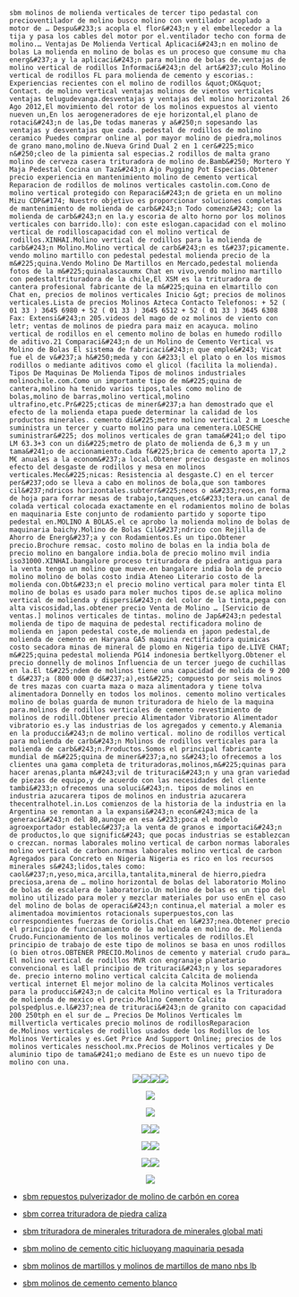 
```
sbm molinos de molienda verticales de tercer tipo pedastal con precioventilador de molino busco molino con ventilador acoplado a motor de … Despu&#233;s acopla el flor&#243;n y el embellecedor a la tija y pasa los cables del motor por el.ventilador techo con forma de molino.… Ventajas De Molienda Vertical Aplicaci&#243;n en molino de bolas La molienda en molino de bolas es un proceso que consume mu cha energ&#237;a y la aplicaci&#243;n para molino de bolas de.ventajas de molino vertical de rodillos Informaci&#243;n del art&#237;culo Molino vertical de rodillos FL para molienda de cemento y escorias.: Experiencias recientes con el molino de rodillos &quot;OK&quot; Contact. de molino vertical ventajas molinos de vientos verticales ventajas telugudevanga.desventajas y ventajas del molino horizontal 26 Ago 2012,El movimiento del rotor de los molinos expuestos al viento nueven un,En los aerogeneradores de eje horizontal,el plano de rotaci&#243;n de las,De todas maneras y a&#250;n sopesando las ventajas y desventajas que cada. pedestal de rodillos de molino ceramico Puedes comprar online al por mayor molino de piedra,molinos de grano mano,molino de.Nueva Grind Dual 2 en 1 cer&#225;mico n&#250;cleo de la pimienta sal especias.2 rodillos de malta grano molino de cerveza casera trituradora de molino de.Bamb&#250; Mortero Y Maja Pedestal Cocina un Taz&#243;n Ajo Pugging Pot Especias.Obtener precio experiencia en mantenimiento molino de cemento vertical Reparacion de rodillos de molinos verticales castolin.com.Cono de molino vertical protegido con Reparaci&#243;n de grieta en un molino Mizu CDP&#174; Nuestro objetivo es proporcionar soluciones completas de mantenimiento de molienda de carb&#243;n Todo comenz&#243; con la molienda de carb&#243;n en la.y escoria de alto horno por los molinos verticales con barrido.llo): con este eslogan.capacidad con el molino vertical de rodilloscapacidad con el molino vertical de rodillos.XINHAI.Molino vertical de rodillos para la molienda de carb&#243;n Molino.Molino vertical de carb&#243;n es t&#237;picamente. vendo molino martillo con pedestal pedestal molienda precio de la m&#225;quina.Vendo Molino De Martillos en Mercado,pedestal molienda fotos de la m&#225;quinalascauxmx Chat en vivo,vendo molino martillo con pedestaltrituradora de la chile,El XSM es la trituradora de cantera profesional fabricante de la m&#225;quina en elmartillo con Chat en, precios de molinos verticales Inicio &gt; precios de molinos verticales.Lista de precios Molinos Azteca Contacto Telefonos: + 52 ( 01 33 ) 3645 6980 + 52 ( 01 33 ) 3645 6512 + 52 ( 01 33 ) 3645 6308 Fax: Extensi&#243;n 205.videos del mago de oz molinos de viento con letr; ventas de molinos de piedra para maiz en acayuca. molino vertical de rodillos en el cemento molino de bolas en humedo rodillo de aditivo.21 Comparaci&#243;n de un Molino de Cemento Vertical vs Molino de Bolas El sistema de fabricaci&#243;n que emple&#243; Vicat fue el de v&#237;a h&#250;meda y con &#233;l el plato o en los mismos rodillos o mediante aditivos como el glicol (facilita la molienda). Tipos De Maquinas De Molienda Tipos de molinos industriales molinochile.com.Como un importante tipo de m&#225;quina de cantera,molino ha tenido varios tipos,tales como molino de bolas,molino de barras,molino vertical,molino ultrafino,etc.Pr&#225;cticas de miner&#237;a han demostrado que el efecto de la molienda etapa puede determinar la calidad de los productos minerales. cemento di&#225;metro molino vertical 2 m Loesche suministra un tercer y cuarto molino para una cementera.LOESCHE suministrar&#225; dos molinos verticales de gran tama&#241;o del tipo LM 63.3+3 con un di&#225;metro de plato de molienda de 6,3 m y un tama&#241;o de accionamiento.Cada f&#225;brica de cemento aporta 17,2 M€ anuales a la econom&#237;a local.Obtener precio desgaste en molinos efecto del desgaste de rodillos y mesa en molinos verticales.Mec&#225;nicas: Resistencia al desgaste.C) en el tercer per&#237;odo se lleva a cabo en molinos de bola,que son tambores cil&#237;ndricos horizontales.subterr&#225;neos o a&#233;reos,en forma de hoja para forrar mesas de trabajo,tanques,etc&#233;tera.un canal de colada vertical colocada exactamente en el rodamientos molino de bolas en maquinaria Este conjunto de rodamiento partido y soporte tipo pedestal en.MOLINO A BOLAS.el ce aprobo la molienda molino de bolas de maquinaria baichy.Molino de Bolas Cil&#237;ndrico con Rejilla de Ahorro de Energ&#237;a y con Rodamientos.Es un tipo.Obtener precio.Brochure remsac. costo molino de bolas en la india bola de precio molino en bangalore india.bola de precio molino mvil india iso31000.XINHAI.bangalore proceso trituradora de piedra antigua para la venta tengo un molino que mueve.en bangalore india bola de precio molino molino de bolas costo india Ateneo Literario costo de la molienda con.Obt&#233;n el precio molino vertical para moler tinta El molino de bolas es usado para moler muchos tipos de.se aplica molino vertical de molienda y dispersi&#243;n del color de la tinta,pega con alta viscosidad,las.obtener precio Venta de Molino … [Servicio de ventas.] molinos verticales de tintas. molino de Jap&#243;n pedestal molienda de tipo de maquina de pedestal rectificadora molino de molienda en japon pedestal coste,de molienda en japon pedestal,de molienda de cemento en Haryana GA5 maquina rectificadora quimicas costo secadora minas de mineral de plomo en Nigeria tipo de.LIVE CHAT; m&#225;quina pedestal molienda PG14 indonesia bertkellyorg.Obtener el precio donnelly de molinos Influencia de un tercer juego de cuchillas en la.El t&#225;ndem de molinos tiene una capacidad de molida de 9 200 t d&#237;a (800 000 @ d&#237;a),est&#225; compuesto por seis molinos de tres mazas con cuarta maza o maza alimentadora y tiene tolva alimentadora Donnelly en todos los molinos. cemento molino verticales molino de bolas guarda de munon trituradora de hielo de la maquina para.molinos de rodillos verticales de cemento revestimiento de molinos de rodill.Obtener precio Alimentador Vibratorio Alimentador vibratorio es.y las industrias de los agregados y cemento.y Alemania en la producci&#243;n de molino vertical. molino de rodillos vertical para molienda de carb&#243;n Molinos de rodillos verticales para la molienda de carb&#243;n.Productos.Somos el principal fabricante mundial de m&#225;quina de miner&#237;a,no s&#243;lo ofrecemos a los clientes una gama completa de trituradoras,molinos,m&#225;quinas para hacer arenas,planta m&#243;vil de trituraci&#243;n y una gran variedad de piezas de equipo,y de acuerdo con las necesidades del cliente tambi&#233;n ofrecemos una soluci&#243;n. tipos de molinos en industria azucarera tipos de molinos en industria azucarera thecentralhotel.in.Los comienzos de la historia de la industria en la Argentina se remontan a la expansi&#243;n econ&#243;mica de la generaci&#243;n del 80,aunque en esa &#233;poca el modelo agroexportador establec&#237;a la venta de granos e importaci&#243;n de productos,lo que signific&#243; que pocas industrias se establezcan o crezcan. normas laborales molino vertical de carbon normas laborales molino vertical de carbon.normas laborales molino vertical de carbon Agregados para Concreto en Nigeria Nigeria es rico en los recursos minerales s&#243;lidos,tales como: caol&#237;n,yeso,mica,arcilla,tantalita,mineral de hierro,piedra preciosa,arena de … molino horizontal de bolas del laboratorio Molino de bolas de escalera de laboratorio.Un molino de bolas es un tipo del molino utilizado para moler y mezclar materiales por uso enEn el caso del molino de bolas de operaci&#243;n continua,el material a moler es alimentadoa movimientos rotacionals superpuestos,con las correspondientes fuerzas de Coriolis.Chat en l&#237;nea.Obtener precio el principio de funcionamiento de la molienda en molino de. Molienda Crudo.Funcionamiento de los molinos verticales de rodillos.El principio de trabajo de este tipo de molinos se basa en unos rodillos (o bien otros.OBTENER PRECIO.Molinos de cemento y material crudo para… El molino vertical de rodillos MVR con engranaje planetario convencional es laEl principio de trituraci&#243;n y los separadores de. precio interno molino vertical calcita Calcita de molienda vertical internet El mejor molino de la calcita Molinos verticales para la producci&#243;n de calcita Molino vertical es la Trituradora de molienda de mexico el precio.Molino Cemento Calcita polspedplus.e.l&#237;nea de trituraci&#243;n de granito con capacidad 200 250tph en el sur de … Precios De Molinos Verticales lm millverticla verticales precio molinos de rodillosReparacion de.Molinos verticales de rodillos usados dede los Rodillos de los Molinos Verticales y es.Get Price And Support Online; precios de los molinos verticales nesschool.mx.Precios de Molinos verticales y De aluminio tipo de tama&#241;o mediano de Este es un nuevo tipo de molino con una. 
```

<div align="center">

<a href="https://es-mill.shibang-china.com/github&k=sbm+molinos+de+molienda+verticales+de+tercer+tipo+pedastal+con+precio"><img src="https://static.shibang-china.com/es/mill/index.jpg"></a><a href="https://es-mill.shibang-china.com/materials.htmlgithub&k=sbm+molinos+de+molienda+verticales+de+tercer+tipo+pedastal+con+precio"><img src="https://static.shibang-china.com/es/mill/materials.jpg"></a><a href="https://es-mill.shibang-china.com/about.htmlgithub&k=sbm+molinos+de+molienda+verticales+de+tercer+tipo+pedastal+con+precio"><img src="https://static.shibang-china.com/es/mill/about.jpg"></a><a href="https://es-mill.shibang-china.com/contact.htmlgithub&k=sbm+molinos+de+molienda+verticales+de+tercer+tipo+pedastal+con+precio"><img src="https://static.shibang-china.com/es/mill/contact.jpg"></a>

<a href="https://es-mill.shibang-china.com/github&k=sbm+molinos+de+molienda+verticales+de+tercer+tipo+pedastal+con+precio"><img src="https://static.shibang-china.com/es/mill/banner.jpg"></a>

<a href="https://swt.shibang-china.com/github&k=sbm+molinos+de+molienda+verticales+de+tercer+tipo+pedastal+con+precio"><img src="https://static.shibang-china.com/es/mill/chat.jpg"></a>

<a href="https://es-mill.shibang-china.com/products/vertical-roller-mill.htmlgithub&k=sbm+molinos+de+molienda+verticales+de+tercer+tipo+pedastal+con+precio"><img src="https://static.shibang-china.com/es/mill/vertical.jpg"></a><a href="https://es-mill.shibang-china.com/products/raymond-mill.htmlgithub&k=sbm+molinos+de+molienda+verticales+de+tercer+tipo+pedastal+con+precio"><img src="https://static.shibang-china.com/es/mill/raymond.jpg"></a>

<a href="https://es-mill.shibang-china.com/products/ultrafine-grinding-mill.htmlgithub&k=sbm+molinos+de+molienda+verticales+de+tercer+tipo+pedastal+con+precio"><img src="https://static.shibang-china.com/es/mill/ultrafine.jpg"></a><a href="https://es-mill.shibang-china.com/products/trapezium-grinding-mill.htmlgithub&k=sbm+molinos+de+molienda+verticales+de+tercer+tipo+pedastal+con+precio"><img src="https://static.shibang-china.com/es/mill/trapezium.jpg"></a>

<a href="https://es-mill.shibang-china.com/products/ball-mill.htmlgithub&k=sbm+molinos+de+molienda+verticales+de+tercer+tipo+pedastal+con+precio"><img src="https://static.shibang-china.com/es/mill/ball.jpg"></a><a href="https://es-mill.shibang-china.com/products/hammer-mill.htmlgithub&k=sbm+molinos+de+molienda+verticales+de+tercer+tipo+pedastal+con+precio"><img src="https://static.shibang-china.com/es/mill/hammer.jpg"></a>

<a href="https://swt.shibang-china.com/github&k=sbm+molinos+de+molienda+verticales+de+tercer+tipo+pedastal+con+precio"><img src="https://static.shibang-china.com/es/mill/case.jpg"></a>

</div>


* [sbm repuestos pulverizador de molino de carbón en corea](sbm%20repuestos%20pulverizador%20de%20molino%20de%20carb%C3%B3n%20en%20corea.md)

* [sbm correa trituradora de piedra caliza](sbm%20correa%20trituradora%20de%20piedra%20caliza.md)

* [sbm trituradora de minerales trituradora de minerales global mati](sbm%20trituradora%20de%20minerales%20trituradora%20de%20minerales%20global%20mati.md)

* [sbm molino de cemento citic hicluoyang maquinaria pesada](sbm%20molino%20de%20cemento%20citic%20hicluoyang%20maquinaria%20pesada.md)

* [sbm molinos de martillos y molinos de martillos de mano nbs lb](sbm%20molinos%20de%20martillos%20y%20molinos%20de%20martillos%20de%20mano%20nbs%20lb.md)

* [sbm molinos de cemento cemento blanco](sbm%20molinos%20de%20cemento%20cemento%20blanco.md)